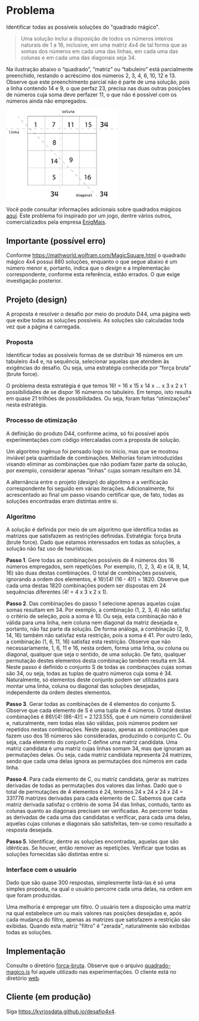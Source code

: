# Problema

Identificar todas as possíveis soluções do "quadrado mágico".

> Uma solução inclui a disposição de todos os números inteiros naturais de 1 a 16, inclusive,
> em uma matriz 4x4 de tal forma que as somas dos números em cada uma das linhas,
> em cada uma das colunas e em cada uma das diagonais seja 34.

Na ilustração abaixo o “quadrado”, “matriz” ou “tabuleiro” está parcialmente preenchido, restando o acréscimo dos números 2, 3, 4, 6, 10, 12 e 13. Observe que este preenchimento parcial não é parte de uma solução, pois a linha contendo 14 e 9, o que perfaz 23, precisa nas duas outras posições de números cuja soma deve perfazer 11, o que não é possível com os números ainda não empregados.

<img src="https://github.com/kyriosdata/desafio4x4/blob/main/imagens/4x4.png" width="300">

Você pode consultar informações adicionais sobre quadrados mágicos [aqui](https://pt.wikipedia.org/wiki/Quadrado_m%C3%A1gico).
Este problema foi inspirado por um jogo, dentre vários outros, comercializados pela empresa
[EnigMais](https://www.enigmais.com.br/).

## Importante (possível erro)

Conforme https://mathworld.wolfram.com/MagicSquare.html o quadrado mágico 4x4 possui 880 soluções, enquanto
o que segue abaixo é um número menor e, portanto, indica que o _design_ e a implementação correspondente,
conforme esta referência, estão errados. O que exige investigação posterior.

## Projeto (design)

A proposta é resolver o desafio por meio do produto D44, uma página web que exibe todas as soluções possíveis. As soluções são calculadas toda vez que a página é carregada.

### Proposta

Identificar todas as possíveis formas de se distribuir 16 números em um tabuleiro 4x4 e, na sequência, selecionar aquelas que atendem às exigências do desafio. Ou seja, uma estratégia conhecida por “força bruta” (brute force).

O problema desta estratégia é que temos 16! = 16 x 15 x 14 x … x 3 x 2 x 1 possibilidades de se dispor 16 números no tabuleiro. Em tempo, isto resulta em quase 21 trilhões de possibilidades. Ou seja, foram feitas “otimizações” nesta estratégia.

### Processo de otimização

A definição do produto D44, conforme acima, só foi possível após experimentações com código intercaladas com a proposta de solução.

Um algoritmo ingênuo foi pensado logo no início, mas que se mostrou inviável pela quantidade de combinações. Melhorias foram introduzidas visando eliminar as combinações que não podiam fazer parte da solução, por exemplo, considerar apenas
"linhas" cujas somam resultam em 34.

A alternância entre o projeto (design) do algoritmo e a verificação correspondente foi seguido em várias iterações. Adicionalmente, foi acrescentado ao final um passo visando certificar que, de fato, todas as soluções encontradas eram distintas entre si.

### Algoritmo

A solução é definida por meio de um algoritmo que identifica todas as matrizes que satisfazem as restrições definidas. Estratégia: força bruta (brute force). Dado que estamos interessados em todas as soluções, a solução não faz uso de heurísticas.

**Passo 1**. Gere todas as combinações possíveis de 4 números dos 16 números empregados, sem repetições. Por exemplo, (1, 2, 3, 4) e (4, 9, 14, 16) são duas destas combinações. O total de combinações possíveis, ignorando a ordem dos elementos, é 16!/[4! (16 - 4)!] = 1820. Observe que cada uma destas 1820 combinações podem ser dispostas em 24 sequências diferentes (4! = 4 x 3 x 2 x 1).

**Passo 2**. Das combinações do passo 1 selecione apenas aquelas cujas somas resultam em 34. Por exemplo, a combinação (1, 2, 3, 4) não satisfaz o critério de seleção, pois a soma é 10. Ou seja, esta combinação não é válida para uma linha, nem coluna nem diagonal da matriz desejada e, portanto, não faz parte da solução. De forma análoga, a combinação (2, 9, 14, 16) também não satisfaz esta restrição, pois a soma é 41. Por outro lado, a combinação (1, 6, 11, 16) satisfaz esta restrição. Observe que não necessariamente, 1, 6, 11 e 16, nesta ordem, forma uma linha, ou coluna ou diagonal, qualquer que seja o sentido, de uma solução. De fato, qualquer permutação destes elementos desta combinação também resulta em 34. Neste passo é definido o conjunto S de todas as combinações cujas somas são 34, ou seja, todas as tuplas de quatro números cuja soma é 34. Naturalmente, só elementos deste conjunto podem ser utilizados para montar uma linha, coluna ou diagonal das soluções desejadas, independente da ordem destes elementos.

**Passo 3**. Gerar todas as combinações de 4 elementos do conjunto S. Observe que cada elemento de S é uma tupla de 4 números. O total destas combinações é 86!/[4! (86-4)!] = 2.123.555, que é um número considerável e, naturalmente, nem todas elas são válidas, pois números podem ser repetidos nestas combinações. Neste passo, apenas as combinações que fazem uso dos 16 números são consideradas, produzindo o conjunto C.
Ou seja, cada elemento do conjunto C define uma matriz candidata. Uma matriz candidata é uma matriz cujas linhas somam 34, mas que ignoram as permutações delas. Ou seja, cada matriz candidata representa 24 matrizes, sendo que cada uma delas ignora as permutações dos números em cada linha.

**Passo 4**. Para cada elemento de C, ou matriz candidata, gerar as matrizes derivadas de todas as permutações dos valores das linhas. Dado que o total de permutações de 4 elementos é 24, teremos 24 x 24 x 24 x 24 = 331776 matrizes derivadas para cada elemento de C. Sabemos que cada matriz derivada satisfaz o critério de soma 34 das linhas, contudo, tanto as colunas quanto as diagonais precisam ser verificadas. Ao percorrer todas as derivadas de cada uma das candidatas e verificar, para cada uma delas, aquelas cujas colunas e diagonais são satisfeitas, tem-se como resultado a resposta desejada.

**Passo 5**. Identificar, dentre as soluções encontradas, aquelas que são idênticas. Se houver, então remover as repetições. Verificar que todas as soluções fornecidas são distintas entre si.

### Interface com o usuário

Dado que são quase 300 respostas, simplesmente listá-las é só uma simples proposta, na qual o usuário percorre cada uma delas, na ordem em que foram produzidas.

Uma melhoria é empregar um filtro. O usuário tem a disposição uma matriz na
qual estabelece um ou mais valores nas posições desejadas e, após cada mudança
do filtro, apenas as matrizes que satisfazem a restrição são exibidas. Quando
esta matriz "filtro" é "zerada", naturalmente são exibidas todas as soluções.

## Implementação

Consulte o diretório [forca-bruta](forca-bruta). Observe que o arquivo
[quadrado-magico.js](./forca-bruta/quadrado-magico.js) foi aquele
utilizado nas experimentações. O cliente está no diretório
[web](./forca-bruta/web).

## Cliente (em produção)

Siga https://kyriosdata.github.io/desafio4x4.
